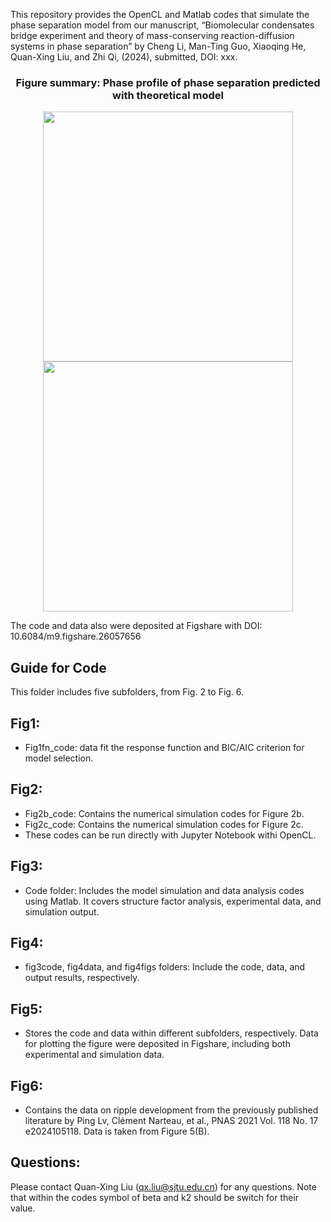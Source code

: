 This repository provides the OpenCL and Matlab codes that simulate the phase separation model from our manuscript, “Biomolecular condensates bridge experiment and theory of mass-conserving reaction-diffusion systems in phase separation” by Cheng Li, Man-Ting Guo, Xiaoqing He, Quan-Xing Liu, and Zhi Qi, (2024), submitted, DOI: xxx.

<div align="center">
  <h3> Figure summary: Phase profile of phase separation predicted with theoretical model </h3>
  <img src="https://github.com/liuqx315/DPICs-MCRD-Phase-separation/blob/main/Fig2c_phase.png" width="400"> <img src="https://github.com/liuqx315/DPICs-MCRD-Phase-separation/blob/main/fig2/Fig2c_code/Fig2c_phase.jpg" width="400">
</div>
<![[Fig2c_phase](Fig2c_phase.png)](https://github.com/liuqx315/DPICs-MCRD-Phase-separation/blob/main/fig2/Fig2c_code/Fig2c_phase.jpg)>

The code and data also were deposited at Figshare with DOI: 10.6084/m9.figshare.26057656
## Guide for Code
This folder includes five subfolders, from Fig. 2 to Fig. 6.
## Fig1:
-	Fig1fn_code: data fit the response function and BIC/AIC criterion for model selection. 
## Fig2:
-	Fig2b_code: Contains the numerical simulation codes for Figure 2b.
-	Fig2c_code: Contains the numerical simulation codes for Figure 2c.
-	These codes can be run directly with Jupyter Notebook withi OpenCL.
## Fig3:
-	Code folder: Includes the model simulation and data analysis codes using Matlab. It covers structure factor analysis, experimental data, and simulation output.
## Fig4:
-	fig3code, fig4data, and fig4figs folders: Include the code, data, and output results, respectively.
## Fig5:
-	Stores the code and data within different subfolders, respectively. Data for plotting the figure were deposited in Figshare, including both experimental and simulation data.
## Fig6:
-	Contains the data on ripple development from the previously published literature by Ping Lv, Clément Narteau, et al., PNAS 2021 Vol. 118 No. 17 e2024105118. Data is taken from Figure 5(B).

## Questions:
Please contact Quan-Xing Liu (qx.liu@sjtu.edu.cn) for any questions.
Note that within the codes symbol of beta and k2 should be switch for their value. 
